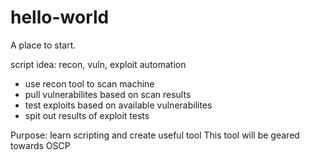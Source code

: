 # hello-world
A place to start.

script idea: recon, vuln, exploit automation
  - use recon tool to scan machine
  - pull vulnerabilites based on scan results
  - test exploits based on available vulnerabilites
  - spit out results of exploit tests

Purpose: learn scripting and create useful tool
This tool will be geared towards OSCP
  
  
